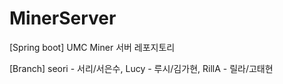 # MinerServer
[Spring boot] UMC Miner 서버 레포지토리

[Branch]
seori - 서리/서은수,
Lucy - 루시/김가현,
RillA - 릴라/고태현

